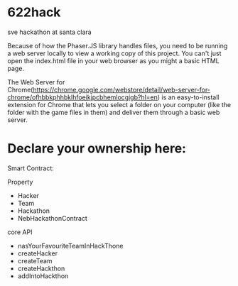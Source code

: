 # 622hack
sve hackathon at santa clara

Because of how the Phaser.JS library handles files, you need to be running a web server locally to view a working copy of this project. You can't just open the index.html file in your web browser as you might a basic HTML page. 

The Web Server for Chrome(https://chrome.google.com/webstore/detail/web-server-for-chrome/ofhbbkphhbklhfoeikjpcbhemlocgigb?hl=en) is an easy-to-install extension for Chrome that lets you select a folder on your computer (like the folder with the game files in them) and deliver them through a basic web server.


# Declare your ownership here:

Smart Contract:

Property
- Hacker 
- Team
- Hackathon
- NebHackathonContract

core API
- nasYourFavouriteTeamInHackThone
- createHacker
- createTeam
- createHackthon
- addIntoHackthon


